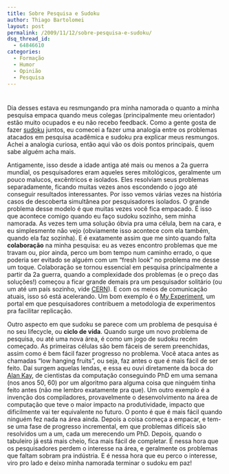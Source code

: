 ```yaml
---
title: Sobre Pesquisa e Sudoku
author: Thiago Bartolomei
layout: post
permalink: /2009/11/12/sobre-pesquisa-e-sudoku/
dsq_thread_id:
  - 64846610
categories:
  - Formação
  - Humor
  - Opinião
  - Pesquisa
---
```

# 

Dia desses estava eu resmungando pra minha namorada o quanto a minha pesquisa empaca quando meus colegas (principalmente meu orientador) estão muito ocupados e eu não recebo feedback. Como a gente gosta de fazer [sudoku][1] juntos, eu comecei a fazer uma analogia entre os problemas atacados em pesquisa acadêmica e sudoku pra explicar meus resmungos. Achei a analogia curiosa, então aqui vão os dois pontos principais, quem sabe alguém acha mais.

 [1]: http://en.wikipedia.org/wiki/Sudoku

Antigamente, isso desde a idade antiga até mais ou menos a 2a guerra mundial, os pesquisadores eram aqueles seres mitológicos, geralmente um pouco malucos, excêntricos e isolados. Eles resolviam seus problemas separadamente, ficando muitas vezes anos escondendo o jogo até conseguir resultados interessantes. Por isso vemos várias vezes na história casos de descoberta simultânea por pesquisadores isolados. O grande problema desse modelo é que muitas vezes você fica empacado. É isso que acontece comigo quando eu faço sudoku sozinho, sem minha namorada. As vezes tem uma solução óbvia pra uma célula, bem na cara, e eu simplesmente não vejo (obviamente isso acontece com ela também, quando ela faz sozinha). E é exatamente assim que me sinto quando falta **colaboração** na minha pesquisa: eu as vezes encontro problemas que me travam ou, pior ainda, perco um bom tempo num caminho errado, o que poderia ser evitado se alguém com um “fresh look” no problema me desse um toque. Colaboração se tornou essencial em pesquisa principalmente a partir da 2a guerra, quando a complexidade dos problemas (e o preço das soluções!) começou a ficar grande demais pra um pesquisador solitário (ou um até um país sozinho, vide [CERN][2]). E com os meios de comunicação atuais, isso só está acelerando. Um bom exemplo é o [My Experiment][3], um portal em que pesquisadores contribuem a metodologia de experimentos pra facilitar replicação.

 [2]: http://en.wikipedia.org/wiki/Cern
 [3]: http://www.myexperiment.org/

Outro aspecto em que sudoku se parece com um problema de pesquisa é no seu lifecycle, ou **ciclo de vida**. Quando surge um novo problema de pesquisa, ou até uma nova área, é como um jogo de sudoku recém começado. As primeiras células são bem fáceis de serem preenchidas, assim como é bem fácil fazer progresso no problema. Você ataca antes as chamadas “low hanging fruits”, ou seja, faz antes o que é mais fácil de ser feito. Daí surgem aquelas lendas, e essa eu ouvi diretamente da boca do [Alan Kay][4], de cientistas da computação conseguindo PhD em uma semana (nos anos 50, 60) por um algoritmo para alguma coisa que ninguém tinha feito antes (não me lembro exatamente pra que). Um outro exemplo é a invenção dos compiladores, provavelmente o desenvolvimento na área de computação que teve o maior impacto na produtividade, impacto que dificilmente vai ter equivalente no futuro. O ponto é que é mais fácil quando ninguém fez nada na área ainda. Depois a coisa começa a empacar, e tem-se uma fase de progresso incremental, em que problemas difíceis são resolvidos um a um, cada um merecendo um PhD. Depois, quando o tabuleiro já está mais cheio, fica mais fácil de completar. É nessa hora que os pesquisadores perdem o interesse na área, e geralmente os problemas que faltam sobram pra indústria. E é nessa hora que eu perco o interesse, viro pro lado e deixo minha namorada terminar o sudoku em paz!

 [4]: http://en.wikipedia.org/wiki/Alan_Kay